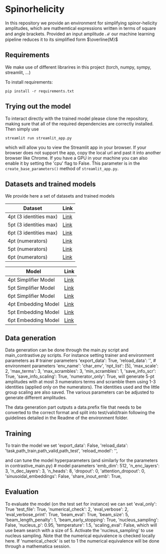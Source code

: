 # Spinorhelicity

In this repository we provide an environment for simplifying spinor-helicity amplitudes, which are mathemtical expressions written in terms of square and angle brackets. 
Provided an input amplitude $\mathcal{M}$ our machine learning pipeline reduces it to its simplified form $\overline{M}$



## Requirements

We make use of different librarires in this project (torch, numpy, sympy, streamlit, ...)

To install requirements:

```setup
pip install -r requirements.txt
```

## Trying out the model
To interact directly with the trained model please clone the repository, making sure that all of the required dependencies are correctly installed.
Then simply use 
```setup
streamlit run streamlit_app.py 
```
which will allow you to view the Streamlit app in your browser. If your browser does not support the app, copy the local url and past it into another browser like Chrome. If you have a GPU in your machine you can also enable it by setting the 'cpu' flag to False. This parameter is in the `create_base_parameters()` method of `streamlit_app.py`.

## Datasets and trained models
We provide here a set of datasets and trained models


Dataset | Link 
--- | --- 
4pt (3 identities max)| [Link](https://drive.google.com/uc?export=download&id=18idYRLv1Kzt4dcGS7s5YYONAbMsQTxD9)
5pt (3 identities max) | [Link](https://drive.google.com/uc?export=download&id=1eLbgC9F5j0zPcN3xV8-e8fH-BK1t3utF)
6pt (3 identities max) | [Link](https://drive.google.com/uc?export=download&id=150oi6ov9dSzeyCdevCNEg1cdSYzOWEgx)
4pt (numerators) | [Link](https://drive.google.com/uc?export=download&id=1iyqkbEbK_id280Qa2Mg-s0PB7AR3ZmEd)
5pt (numerators) | [Link](https://drive.google.com/uc?export=download&id=1_EwvLjoxqZB1xY6r9BVbgzhkWzUce_lg)
6pt (numerators) | [Link](https://drive.google.com/uc?export=download&id=1pENQIZhbwRKn4yl3VwvG0L-zdN0z5_Bo)



Model | Link 
--- | --- 
4pt Simplifier Model | [Link](https://drive.google.com/uc?export=download&id=1lq46Hc_eF8khsoC4k-lsMjZpaY0Pco29)
5pt Simplifier Model | [Link](https://drive.google.com/uc?export=download&id=1hSyRKcsMjxgVZ3DB1EkwD0OFHxoId4FZ)
6pt Simplifier Model | [Link](https://drive.google.com/uc?export=download&id=1nN8-nCTd08poS1ZCye0HnyLSxhs2SGCb)
4pt Embedding Model | [Link](https://drive.google.com/uc?export=download&id=1g_YAeH1v_hWDPTiSZnwrbqGwnicLRRhz)
5pt Embedding Model | [Link](https://drive.google.com/uc?export=download&id=10hZ2GhrNNOkWp-Z3Z5iQw3jbVEh5N4ei)
6pt Embedding Model| [Link](https://drive.google.com/uc?export=download&id=1AvdizkQkhtCcDdsZwh13vuKcd00HceYA)

## Data generation
Data generation can be done through the main.py script and main_contrastive.py scripts.
For instance setting trainer and environment parameters as
        # trainer parameters
        'export_data': True,
        'reload_data': '',
        # environment parameters
        'env_name': 'char_env',
        'npt_list': [5],
        'max_scale': 2,
        'max_terms': 3,
        'max_scrambles': 3,
        'min_scrambles': 1,
        'save_info_scr': True,
        'save_info_scaling': True,
        'numerator_only': True,
will generate 5-pt amplitudes with at most 3 numerators terms and scramble them using 1-3 identities (applied only on the numerators). The identities used and the little group scaling are also saved. The various parameters can be adjusted to generate different amplitudes.


The data generation part outputs a data.prefix file that needs to be converted to the correct format and split into test/valid/train following the guidelines detailed in the Readme of the environment folder.

## Training
To train the model we set 
        'export_data': False,
        'reload_data': 'task,path_train,path_valid,path_test',
        'reload_model': '',
        
and can tune the model hyperparameters (and similarly for the parameters in contrastive_main.py)
        # model parameters
        'emb_dim': 512,
        'n_enc_layers': 3,
        'n_dec_layers': 3,
        'n_heads': 8,
        'dropout': 0,
        'attention_dropout': 0,
        'sinusoidal_embeddings': False,
        'share_inout_emb': True,

## Evaluation
To evaluate the model (on the test set for instance) we can set 
        'eval_only': True
        'test_file': True,
        'numerical_check': 2,
        'eval_verbose': 2,
        'eval_verbose_print': True,
        'beam_eval': True,
        'beam_size': 5,
        'beam_length_penalty': 1,
        'beam_early_stopping': True,
        'nucleus_sampling': False,
        'nucleus_p': 0.95,
        'temperature': 1.5,
        'scaling_eval': False,
which will use beam search with a size of 5. Activate the 'nucleus_sampling' to use nucleus sampling. Note that the numerical equivalence is checked locally here. If 'numerical_check' is set to 1 the numerical equivalence will be done through a mathematica session.
